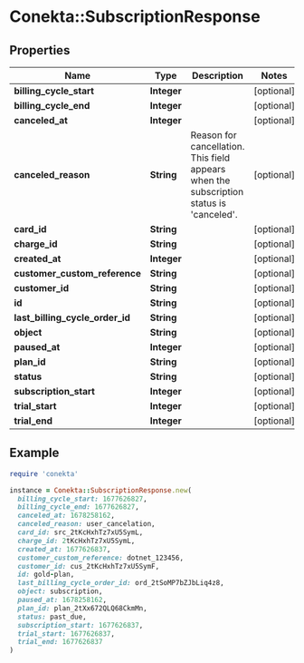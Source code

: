 # Conekta::SubscriptionResponse

## Properties

| Name | Type | Description | Notes |
| ---- | ---- | ----------- | ----- |
| **billing_cycle_start** | **Integer** |  | [optional] |
| **billing_cycle_end** | **Integer** |  | [optional] |
| **canceled_at** | **Integer** |  | [optional] |
| **canceled_reason** | **String** | Reason for cancellation. This field appears when the subscription status is &#39;canceled&#39;. | [optional] |
| **card_id** | **String** |  | [optional] |
| **charge_id** | **String** |  | [optional] |
| **created_at** | **Integer** |  | [optional] |
| **customer_custom_reference** | **String** |  | [optional] |
| **customer_id** | **String** |  | [optional] |
| **id** | **String** |  | [optional] |
| **last_billing_cycle_order_id** | **String** |  | [optional] |
| **object** | **String** |  | [optional] |
| **paused_at** | **Integer** |  | [optional] |
| **plan_id** | **String** |  | [optional] |
| **status** | **String** |  | [optional] |
| **subscription_start** | **Integer** |  | [optional] |
| **trial_start** | **Integer** |  | [optional] |
| **trial_end** | **Integer** |  | [optional] |

## Example

```ruby
require 'conekta'

instance = Conekta::SubscriptionResponse.new(
  billing_cycle_start: 1677626827,
  billing_cycle_end: 1677626827,
  canceled_at: 1678258162,
  canceled_reason: user_cancelation,
  card_id: src_2tKcHxhTz7xU5SymL,
  charge_id: 2tKcHxhTz7xU5SymL,
  created_at: 1677626837,
  customer_custom_reference: dotnet_123456,
  customer_id: cus_2tKcHxhTz7xU5SymF,
  id: gold-plan,
  last_billing_cycle_order_id: ord_2tSoMP7bZJbLiq4z8,
  object: subscription,
  paused_at: 1678258162,
  plan_id: plan_2tXx672QLQ68CkmMn,
  status: past_due,
  subscription_start: 1677626837,
  trial_start: 1677626837,
  trial_end: 1677626837
)
```

